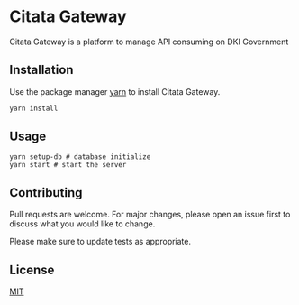 # Citata Gateway

Citata Gateway is a platform to manage API consuming on DKI Government

## Installation

Use the package manager [yarn](https://yarnpkg.com/) to install Citata Gateway.

```bash
yarn install
```

## Usage

```
yarn setup-db # database initialize
yarn start # start the server
```

## Contributing
Pull requests are welcome. For major changes, please open an issue first to discuss what you would like to change.

Please make sure to update tests as appropriate.

## License
[MIT](https://choosealicense.com/licenses/mit/)